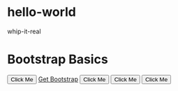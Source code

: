 # hello-world
whip-it-real
<!DOCTYPE html>
<html>
  <head>
    <meta charset="utf-8">
    <title>Bootstrap Basics</title>
    <link rel="stylesheet" type="text/css" href="bootstrap.css">
  </head>
  <body>
    <h1>Bootstrap Basics</h1>
    <button type="button" name="button" class="btn btn-danger btn-lg">Click Me</button>
    <a href="http://www.getbootstrap.com" class="btn btn-primary btn-lg">Get Bootstrap</a>
    <button type="button" name="button" class="btn btn-danger btn-lg">Click Me</button>
    <button type="button" name="button" class="btn btn-danger btn-lg active">Click Me</button>
    <button type="button" name="button" class="btn btn-danger btn-lg">Click Me</button>
  </body>
</html>
